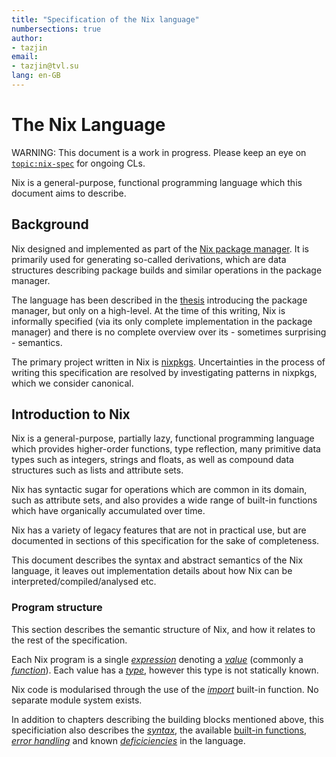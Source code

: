 ```yaml
---
title: "Specification of the Nix language"
numbersections: true
author:
- tazjin
email:
- tazjin@tvl.su
lang: en-GB
---
```


The Nix Language
================

WARNING: This document is a work in progress. Please keep an eye on
[`topic:nix-spec`](https://cl.tvl.fyi/q/topic:nix-spec) for ongoing
CLs.

Nix is a general-purpose, functional programming language which this
document aims to describe.

## Background

Nix designed and implemented as part of the [Nix package
manager](https://nixos.org/nix). It is primarily used for generating
so-called derivations, which are data structures describing package
builds and similar operations in the package manager.

The language has been described in the
[thesis](https://edolstra.github.io/pubs/phd-thesis.pdf) introducing
the package manager, but only on a high-level. At the time of this
writing, Nix is informally specified (via its only complete
implementation in the package manager) and there is no complete
overview over its - sometimes surprising - semantics.

The primary project written in Nix is
[nixpkgs](https://github.com/NixOS/nixpkgs/). Uncertainties in the
process of writing this specification are resolved by investigating
patterns in nixpkgs, which we consider canonical.

## Introduction to Nix

Nix is a general-purpose, partially lazy, functional programming
language which provides higher-order functions, type reflection, many
primitive data types such as integers, strings and floats, as well as
compound data structures such as lists and attribute sets.

Nix has syntactic sugar for operations which are common in its domain,
such as attribute sets, and also provides a wide range of built-in
functions which have organically accumulated over time.

Nix has a variety of legacy features that are not in practical use,
but are documented in sections of this specification for the sake of
completeness.

This document describes the syntax and abstract semantics of the Nix
language, it leaves out implementation details about how Nix can be
interpreted/compiled/analysed etc.

### Program structure

This section describes the semantic structure of Nix, and how it
relates to the rest of the specification.

Each Nix program is a single [*expression*](#expressions) denoting a
[*value*](#values) (commonly a [*function*](#functions)). Each value
has a [*type*](#types), however this type is not statically known.

Nix code is modularised through the use of the
[*import*](#builtins-import) built-in function. No separate module
system exists.

In addition to chapters describing the building blocks mentioned
above, this specificiation also describes the [*syntax*](#syntax), the
available [built-in functions](#builtins), [*error handling*](#errors)
and known [*deficiciencies*](#deficiciencies) in the language.
